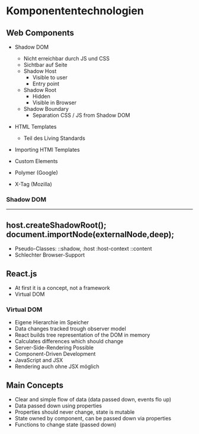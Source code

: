 # Komponententechnologien
## Web Components
  - Shadow DOM
    - Nicht erreichbar durch JS und CSS
    - Sichtbar auf Seite
    - Shadow Host
      - Visible to user
      - Entry point
    - Shadow Root
      - Hidden
      - Visible in Browser
    - Shadow Boundary
      - Separation CSS / JS from Shadow DOM
  - HTML Templates
    - Teil des Living Standards
  - Importing HTMl Templates
  - Custom Elements

  - Polymer (Google)
  - X-Tag (Mozilla)

### Shadow DOM
---
host.createShadowRoot();
document.importNode(externalNode,deep);
---

  - Pseudo-Classes: ::shadow, :host :host-context ::content
  - Schlechter Browser-Support


## React.js
  - At first it is a concept, not a framework
  - Virtual DOM

### Virtual DOM
  - Eigene Hierarchie im Speicher
  - Data changes tracked trough observer model
  - React builds tree representation of the DOM in memory
  - Calculates differences which should change
  - Server-Side-Rendering Possible
  - Component-Driven Development
  - JavaScript and JSX
  - Rendering auch ohne JSX möglich

## Main Concepts
  - Clear and simple flow of data (data passed down, events flo up)
  - Data passed down using properties
  - Properties should never change, state is mutable
  - State owned by component, can be passed down via properties
  - Functions to change state (passed down)
